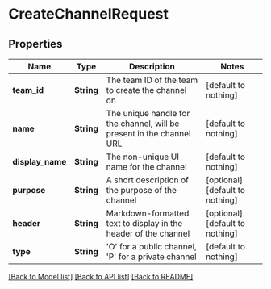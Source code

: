 # CreateChannelRequest


## Properties
Name | Type | Description | Notes
------------ | ------------- | ------------- | -------------
**team_id** | **String** | The team ID of the team to create the channel on | [default to nothing]
**name** | **String** | The unique handle for the channel, will be present in the channel URL | [default to nothing]
**display_name** | **String** | The non-unique UI name for the channel | [default to nothing]
**purpose** | **String** | A short description of the purpose of the channel | [optional] [default to nothing]
**header** | **String** | Markdown-formatted text to display in the header of the channel | [optional] [default to nothing]
**type** | **String** | &#39;O&#39; for a public channel, &#39;P&#39; for a private channel | [default to nothing]


[[Back to Model list]](../README.md#models) [[Back to API list]](../README.md#api-endpoints) [[Back to README]](../README.md)


